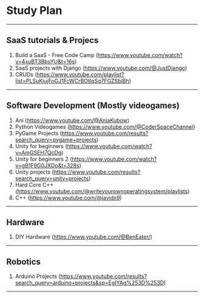 # Study Plan
---
## SaaS tutorials & Projecs
1. Build a SaaS - Free Code Camp (https://www.youtube.com/watch?v=4xuBT3BbsYU&t=16s)
2. SaaS projects with Django (https://www.youtube.com/@JustDjango)
3. CRUDs (https://www.youtube.com/playlist?list=PLSuKjujFoGJ1FcWCrBOtIqSq7FGZSbiBh)
---
## Software Development (Mostly videogames)
1. Ani (https://www.youtube.com/@AniaKubow)
2. Python Videogames (https://www.youtube.com/@CoderSpaceChannel)
3. PyGame Projects (https://www.youtube.com/results?search_query=pygame+projects)
4. Unity for beginners (https://www.youtube.com/watch?v=AmGSEH7QcDg)
5. Unity for beginners 2 (https://www.youtube.com/watch?v=gB1F9G0JXOo&t=328s)
6. Unity projects (https://www.youtube.com/results?search_query=unity+projects)
7. Hard Core C++ (https://www.youtube.com/@writeyourownoperatingsystem/playlists)
8. C++ (https://www.youtube.com/@javidx9)
---
## Hardware
1. DIY Hardware (https://www.youtube.com/@BenEater/)
---
## Robotics
1. Arduino Projects (https://www.youtube.com/results?search_query=arduino+projects&sp=EgIYAg%253D%253D)
---

